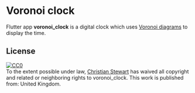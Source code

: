 # Voronoi clock

Flutter app **voronoi_clock** is a digital clock which uses [Voronoi diagrams](https://en.wikipedia.org/wiki/Voronoi_diagram) to display the time.



## License

<p xmlns:dct="http://purl.org/dc/terms/" xmlns:vcard="http://www.w3.org/2001/vcard-rdf/3.0#">
  <a rel="license"
     href="http://creativecommons.org/publicdomain/zero/1.0/">
    <img src="http://i.creativecommons.org/p/zero/1.0/88x31.png" style="border-style: none;" alt="CC0" />
  </a>
  <br />
  To the extent possible under law,
  <a rel="dct:publisher"
     href="https://fospathi.inertialframe.space">
    <span property="dct:title">Christian Stewart</span></a>
  has waived all copyright and related or neighboring rights to
  <span property="dct:title">voronoi_clock</span>.
This work is published from:
<span property="vcard:Country" datatype="dct:ISO3166"
      content="GB" about="https://fospathi.inertialframe.space">
  United Kingdom</span>.
</p>